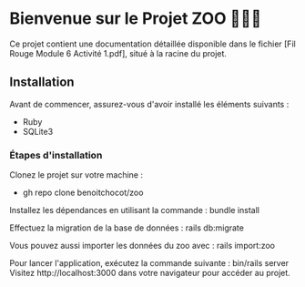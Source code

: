 # Bienvenue sur le Projet ZOO 🦁🐼🐒

Ce projet contient une documentation détaillée disponible dans le fichier [Fil Rouge Module 6 Activité 1.pdf], situé à la racine du projet.

## Installation

Avant de commencer, assurez-vous d'avoir installé les éléments suivants :
- Ruby
- SQLite3

### Étapes d'installation

Clonez le projet sur votre machine :

- gh repo clone benoitchocot/zoo

Installez les dépendances en utilisant la commande :
bundle install <br>

Effectuez la migration de la base de données :
rails db:migrate<br>

Vous pouvez aussi importer les données du zoo avec :
rails import:zoo <br>

Pour lancer l'application, exécutez la commande suivante :
bin/rails server <br>
Visitez http://localhost:3000 dans votre navigateur pour accéder au projet.